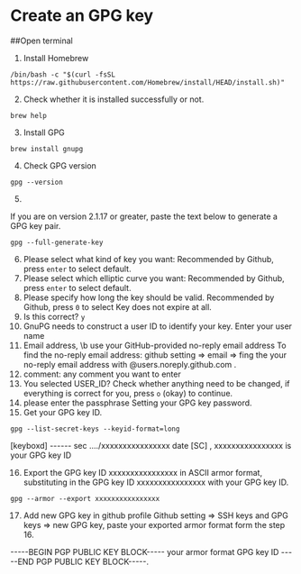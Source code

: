 # Create an GPG key

##Open terminal
1. Install Homebrew 
```
/bin/bash -c "$(curl -fsSL https://raw.githubusercontent.com/Homebrew/install/HEAD/install.sh)"
```
2. Check whether it is installed successfully or not. 
```
brew help
```
3. Install GPG
```
brew install gnupg
```
4. Check GPG version
```
gpg --version
```
5. 
If you are on version 2.1.17 or greater, paste the text below to generate a GPG key pair.
```
gpg --full-generate-key
```
6. Please select what kind of key you want:
Recommended by Github, press ```enter``` to select default.
7. Please select which elliptic curve you want:
Recommended by Github, press ```enter``` to select default.
8. Please specify how long the key should be valid.
Recommended by Github, press ```0``` to select Key does not expire at all.
9. Is this correct? ```y```
10. GnuPG needs to construct a user ID to identify your key.
Enter your user name
11. Email address, \b use your GitHub-provided no-reply email address
To find the no-reply email address: github setting => email => fing the your no-reply email address with @users.noreply.github.com .
12. comment: any comment you want to enter
13. You selected USER_ID?
Check whether anything need to be changed, if everything is correct for you, press ```o``` (okay) to continue.
14. please enter the passphrase
Setting your GPG key password.
15. Get your GPG key ID.
    
```gpg --list-secret-keys --keyid-format=long```

[keyboxd]
------ sec   ..../xxxxxxxxxxxxxxxx date  [SC] , xxxxxxxxxxxxxxxx is your GPG key ID

16. Export the GPG key ID xxxxxxxxxxxxxxxx in ASCII armor format, substituting in the GPG key ID xxxxxxxxxxxxxxxx with your GPG key ID.

```gpg --armor --export xxxxxxxxxxxxxxxx```

17. Add new GPG key in github profile
Github setting => SSH keys and GPG keys => new GPG key, paste your exported armor format form the step 16.

-----BEGIN PGP PUBLIC KEY BLOCK----- your armor format GPG key ID -----END PGP PUBLIC KEY BLOCK-----.



